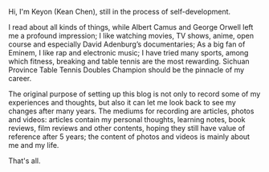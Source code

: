 Hi, I'm Keyon (Kean Chen), still in the process of self-development. 

I read about all kinds of things, while Albert Camus and George Orwell left me a profound impression; I like watching movies, TV shows, anime, open course and especially David Adenburg’s documentaries; As a big fan of Eminem, I like rap and electronic music; I have tried many sports, among which fitness, breaking and table tennis are the most rewarding. Sichuan Province Table Tennis Doubles Champion should be the pinnacle of my career.

The original purpose of setting up this blog is not only to record some of my experiences and thoughts, but also it can let me look back to see my changes after many years. The mediums for recording are articles, photos and videos: articles contain my personal thoughts, learning notes, book reviews, film reviews and other contents, hoping they still have value of reference after 5 years; the content of photos and videos is mainly about me and my life.

That's all.